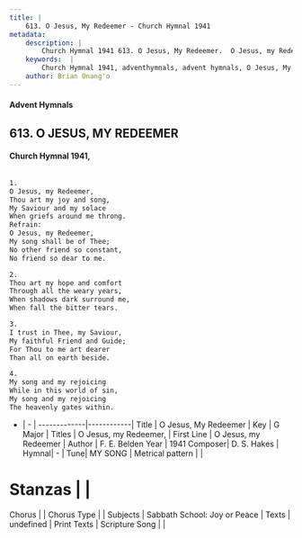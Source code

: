 ```yaml
---
title: |
    613. O Jesus, My Redeemer - Church Hymnal 1941
metadata:
    description: |
        Church Hymnal 1941 613. O Jesus, My Redeemer.  O Jesus, my Redeemer,  Thou art my joy and song,  My Saviour and my solace  When griefs around me throng.  
    keywords:  |
        Church Hymnal 1941, adventhymnals, advent hymnals, O Jesus, My Redeemer, O Jesus, my Redeemer. O Jesus, my Redeemer, 
    author: Brian Onang'o
---
```


#### Advent Hymnals
## 613. O JESUS, MY REDEEMER
####  Church Hymnal 1941,

```txt

1.
O Jesus, my Redeemer, 
Thou art my joy and song, 
My Saviour and my solace 
When griefs around me throng. 
Refrain:
O Jesus, my Redeemer, 
My song shall be of Thee; 
No other friend so constant, 
No friend so dear to me. 

2.
Thou art my hope and comfort 
Through all the weary years, 
When shadows dark surround me, 
When fall the bitter tears. 

3.
I trust in Thee, my Saviour, 
My faithful Friend and Guide; 
For Thou to me art dearer 
Than all on earth beside. 

4.
My song and my rejoicing 
While in this world of sin, 
My song and my rejoicing 
The heavenly gates within.

```

- |   -  |
-------------|------------|
Title | O Jesus, My Redeemer |
Key | G Major |
Titles | O Jesus, my Redeemer,  |
First Line | O Jesus, my Redeemer |
Author | F. E. Belden
Year | 1941
Composer| D. S. Hakes |
Hymnal|  - |
Tune| MY SONG |
Metrical pattern | |
# Stanzas |  |
Chorus |  |
Chorus Type |  |
Subjects | Sabbath School: Joy or Peace |
Texts | undefined |
Print Texts | 
Scripture Song |  |
    
